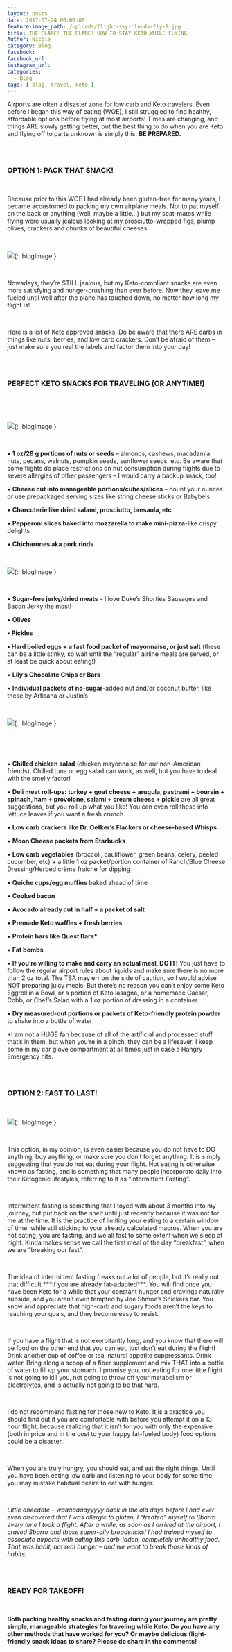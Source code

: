 ```yaml
---
layout: posts
date: 2017-07-24 00:00:00
feature-image_path: /uploads/flight-sky-clouds-fly-1.jpg
title: THE PLANE! THE PLANE! HOW TO STAY KETO WHILE FLYING
Author: Nicole
category: Blog
facebook:
facebook_url:
instagram_url:
categories:
  - Blog
tags: [ blog, travel, keto ]
---
```


Airports are often a disaster zone for low carb and Keto travelers. Even before I began this way of eating (WOE), I still struggled to find healthy, affordable options before flying at most airports! Times are changing, and things ARE slowly getting better, but the best thing to do when you are Keto and flying off to parts unknown is simply this: **BE PREPARED.**

### &nbsp;

### OPTION 1: PACK THAT SNACK!

&nbsp;

Because prior to this WOE I had already been gluten-free for many years, I became accustomed to packing my own airplane meals. Not to pat myself on the back or anything (well, maybe a little…) but my seat-mates while flying were usually jealous looking at my prosciutto-wrapped figs, plump olives, crackers and chunks of beautiful cheeses.

&nbsp;

![](/uploads/pic-1-plane.png){: .blogImage }

&nbsp;

Nowadays, they’re STILL jealous, but my Keto-compliant snacks are even more satisfying and hunger-crushing than ever before. Now they leave me fueled until well after the plane has touched down, no matter how long my flight is!

&nbsp;

Here is a list of Keto approved snacks. Do be aware that there ARE carbs in things like nuts, berries, and low carb crackers. Don’t be afraid of them – just make sure you real the labels and factor them into your day!

### &nbsp;

### PERFECT KETO SNACKS FOR TRAVELING (OR ANYTIME!)

&nbsp;

&nbsp;

![](/uploads/plane-pic-2.png){: .blogImage }

&nbsp;

• **1 oz/28 g portions of nuts or seeds** – almonds, cashews, macadamia nuts, pecans, walnuts, pumpkin seeds, sunflower seeds, etc. Be aware that some flights do place restrictions on nut consumption during flights due to severe allergies of other passengers – I would carry a backup snack, too!

• **Cheese cut into manageable portions/cubes/slices** – count your ounces or use prepackaged serving sizes like string cheese sticks or Babybels

• **Charcuterie like dried salami, prosciutto, bresaola, etc**

• **Pepperoni slices baked into mozzarella to make mini-pizza**-like crispy delights

• **Chicharones aka pork rinds**

&nbsp;

![](/uploads/plane-pic-3.jpg){: .blogImage }

&nbsp;

• **Sugar-free jerky/dried meats** – I love Duke’s Shorties Sausages and Bacon Jerky the most!

• **Olives**

**• Pickles**

**• Hard boiled eggs + a fast food packet of mayonnaise, or just salt** (these can be a little stinky, so wait until the “regular” airline meals are served, or at least be quick about eating!)

• **Lily’s Chocolate Chips or Bars**

• **Individual packets of no-sugar**-added nut and/or coconut butter, like these by Artisana or Justin’s

&nbsp;

![](/uploads/plane-pic-4.png){: .blogImage }

&nbsp;

&nbsp;

• **Chilled chicken salad** (chicken mayonnaise for our non-American friends). Chilled tuna or egg salad can work, as well, but you have to deal with the smelly factor!

• **Deli meat roll-ups: turkey + goat cheese + arugula, pastrami + boursin + spinach, ham + provolone, salami + cream cheese + pickle** are all great suggestions, but you roll up what you like! You can even roll these into lettuce leaves if you want a fresh crunch

• **Low carb crackers like Dr. Oetker’s Flackers or cheese-based Whisps**

• **Moon Cheese packets from Starbucks**

• **Low carb vegetables** (broccoli, cauliflower, green beans, celery, peeled cucumber, etc) + a little 1 oz packet/portion container of Ranch/Blue Cheese Dressing/Herbed cr&egrave;me fraiche for dipping

• **Quiche cups/egg muffins** baked ahead of time

• **Cooked bacon**

• **Avocado already cut in half + a packet of salt**

• **Premade Keto waffles + fresh berries**

• **Protein bars like Quest Bars\***

• **Fat bombs**

• **If you’re willing to make and carry an actual meal, DO IT!** You just have to follow the regular airport rules about liquids and make sure there is no more than 2 oz total. The TSA may err on the side of caution, so I would advise NOT preparing juicy meals. But there’s no reason you can’t enjoy some Keto Eggroll in a Bowl, or a portion of Keto lasagna, or a homemade Caesar, Cobb, or Chef’s Salad with a 1 oz portion of dressing in a container.

• **Dry measured-out portions or packets of Keto-friendly protein powder** to shake into a bottle of water

\*I am not a HUGE fan because of all of the artificial and processed stuff that’s in them, but when you’re in a pinch, they can be a lifesaver. I keep some in my car glove compartment at all times just in case a Hangry Emergency hits.

### &nbsp;

### OPTION 2: FAST TO LAST!

&nbsp;

![](/uploads/plane-pic-5.png){: .blogImage }

&nbsp;

This option, in my opinion, is even easier because you do not have to DO anything, buy anything, or make sure you don’t forget anything. It is simply suggesting that you do not eat during your flight. Not eating is otherwise known as fasting, and is something that many people incorporate daily into their Ketogenic lifestyles, referring to it as “Intermittent Fasting”.

&nbsp;

Intermittent fasting is something that I toyed with about 3 months into my journey, but put back on the shelf until just recently because it was not for me at the time. It is the practice of limiting your eating to a certain window of time, while still sticking to your already calculated macros. When you are not eating, you are fasting, and we all fast to some extent when we sleep at night. Kinda makes sense we call the first meal of the day “breakfast”, when we are “breaking our fast”.

&nbsp;

The idea of intermittent fasting freaks out a lot of people, but it’s really not that difficult \*\*\*if you are already fat-adapted\*\*\*. You will find once you have been Keto for a while that your constant hunger and cravings naturally subside, and you aren’t even tempted by Joe Shmoe’s Snickers bar. You know and appreciate that high-carb and sugary foods aren’t the keys to reaching your goals, and they become easy to resist.

&nbsp;

If you have a flight that is not exorbitantly long, and you know that there will be food on the other end that you can eat, just don’t eat during the flight! Drink another cup of coffee or tea, natural appetite suppressants. Drink water. Bring along a scoop of a fiber supplement and mix THAT into a bottle of water to fill up your stomach. I promise you, not eating for one little flight is not going to kill you, not going to throw off your metabolism or electrolytes, and is actually not going to be that hard.

&nbsp;

I do not recommend fasting for those new to Keto. It is a practice you should find out if you are comfortable with before you attempt it on a 13 hour flight, because realizing that it isn’t for you with only the expensive (both in price and in the cost to your happy fat-fueled body) food options could be a disaster.

&nbsp;

When you are truly hungry, you should eat, and eat the right things. Until you have been eating low carb and listening to your body for some time, you may mistake habitual desire to eat with hunger.

&nbsp;

*Little anecdote – waaaaaaayyyyy back in the old days before I had ever even discovered that I was allergic to gluten, I “treated” myself to Sbarro every time I took a flight. After a while, as soon as I arrived at the airport, I craved Sbarro and those super-oily breadsticks! I had trained myself to associate airports with eating this carb-laden, completely unhealthy food. That was habit, not real hunger – and we want to break those kinds of habits.*

### &nbsp;

### READY FOR TAKEOFF!

&nbsp;

**Both packing healthy snacks and fasting during your journey are pretty simple, manageable strategies for traveling while Keto. Do you have any other methods that have worked for you? Or maybe delicious flight-friendly snack ideas to share? Please do share in the comments!**
